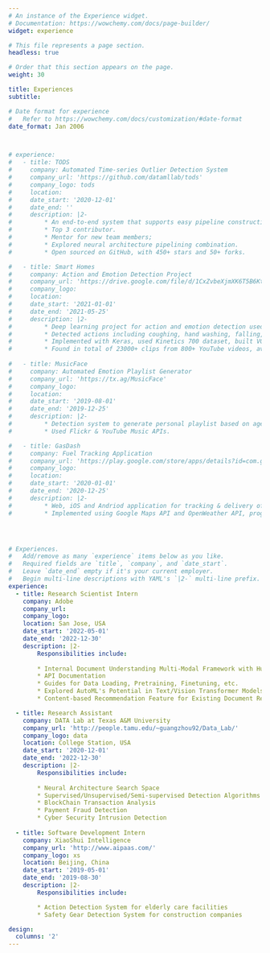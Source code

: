 ```yaml
---
# An instance of the Experience widget.
# Documentation: https://wowchemy.com/docs/page-builder/
widget: experience

# This file represents a page section.
headless: true

# Order that this section appears on the page.
weight: 30

title: Experiences
subtitle:

# Date format for experience
#   Refer to https://wowchemy.com/docs/customization/#date-format
date_format: Jan 2006



# experience:
#   - title: TODS
#     company: Automated Time-series Outlier Detection System
#     company_url: 'https://github.com/datamllab/tods'
#     company_logo: tods
#     location: 
#     date_start: '2020-12-01'
#     date_end: ''
#     description: |2-
#         * An end-to-end system that supports easy pipeline construction with more than 70 primitives for automated machine learning.
#         * Top 3 contributor.
#         * Mentor for new team members;
#         * Explored neural architecture pipelining combination.
#         * Open sourced on GitHub, with 450+ stars and 50+ forks.

#   - title: Smart Homes
#     company: Action and Emotion Detection Project
#     company_url: 'https://drive.google.com/file/d/1CxZvbeXjmXK6T5B6KtJIW1Q4N7O42Y85/view?usp=sharing'
#     company_logo: 
#     location: 
#     date_start: '2021-01-01'
#     date_end: '2021-05-25'
#     description: |2-
#         * Deep learning project for action and emotion detection used in ”Smart Homes”.
#         * Detected actions including coughing, hand washing, falling, cleaning windows, cleaning bathroom and washing feet.
#         * Implemented with Keras, used Kinetics 700 dataset, built VGG16 and Xception CNNs for base model.
#         * Found in total of 23000+ clips from 800+ YouTube videos, average accuracy 91.2%, ranked top three overall in the project competition.
        
#   - title: MusicFace
#     company: Automated Emotion Playlist Generator
#     company_url: 'https://tx.ag/MusicFace'
#     company_logo: 
#     location: 
#     date_start: '2019-08-01'
#     date_end: '2019-12-25'
#     description: |2-
#         * Detection system to generate personal playlist based on age and mood.
#         * Used Flickr & YouTube Music APIs.

#   - title: GasDash
#     company: Fuel Tracking Application
#     company_url: 'https://play.google.com/store/apps/details?id=com.geotracking.gasdash'
#     company_logo: 
#     location: 
#     date_start: '2020-01-01'
#     date_end: '2020-12-25'
#     description: |2-
#         * Web, iOS and Andriod application for tracking & delivery of fuel trucks, deployed on Google Play Store.
#         * Implemented using Google Maps API and OpenWeather API, programmed in Dart language.




# Experiences.
#   Add/remove as many `experience` items below as you like.
#   Required fields are `title`, `company`, and `date_start`.
#   Leave `date_end` empty if it's your current employer.
#   Begin multi-line descriptions with YAML's `|2-` multi-line prefix.
experience:
  - title: Research Scientist Intern
    company: Adobe
    company_url: 
    company_logo: 
    location: San Jose, USA
    date_start: '2022-05-01'
    date_end: '2022-12-30'
    description: |2-
        Responsibilities include:
        
        * Internal Document Understanding Multi-Modal Framework with HuggingFace Ecosystem
        * API Documentation
        * Guides for Data Loading, Pretraining, Finetuning, etc.
        * Explored AutoML's Potential in Text/Vision Transformer Models
        * Content-based Recommendation Feature for Existing Document Recommendation System in Adobe Acrobat

  - title: Research Assistant
    company: DATA Lab at Texas A&M University
    company_url: 'http://people.tamu.edu/~guangzhou92/Data_Lab/'
    company_logo: data
    location: College Station, USA
    date_start: '2020-12-01'
    date_end: '2022-12-30'
    description: |2-
        Responsibilities include:
        
        * Neural Architecture Search Space
        * Supervised/Unsupervised/Semi-supervised Detection Algorithms
        * BlockChain Transaction Analysis
        * Payment Fraud Detection
        * Cyber Security Intrusion Detection
        
  - title: Software Development Intern
    company: XiaoShui Intelligence
    company_url: 'http://www.aipaas.com/'
    company_logo: xs
    location: Beijing, China
    date_start: '2019-05-01'
    date_end: '2019-08-30'
    description: |2-
        Responsibilities include:

        * Action Detection System for elderly care facilities
        * Safety Gear Detection System for construction companies

design:
  columns: '2'
---
```

